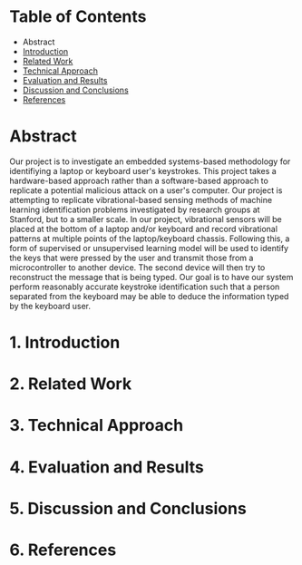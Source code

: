# Table of Contents
* Abstract
* [Introduction](#1-introduction)
* [Related Work](#2-related-work)
* [Technical Approach](#3-technical-approach)
* [Evaluation and Results](#4-evaluation-and-results)
* [Discussion and Conclusions](#5-discussion-and-conclusions)
* [References](#6-references)

# Abstract

Our project is to investigate an embedded systems-based methodology for identifiying a laptop or keyboard user's keystrokes. This project takes a hardware-based approach rather than a software-based approach to replicate a potential malicious attack on a user's computer. Our project is attempting to replicate vibrational-based sensing methods of machine learning identification problems investigated by research groups at Stanford, but to a smaller scale. In our project, vibrational sensors will be placed at the bottom of a laptop and/or keyboard and record vibrational patterns at multiple points of the laptop/keyboard chassis. Following this, a form of supervised or unsupervised learning model will be used to identify the keys that were pressed by the user and transmit those from a microcontroller to another device. The second device will then try to reconstruct the message that is being typed. Our goal is to have our system perform reasonably accurate keystroke identification such that a person separated from the keyboard may be able to deduce the information typed by the keyboard user.

# 1. Introduction

# 2. Related Work

# 3. Technical Approach

# 4. Evaluation and Results

# 5. Discussion and Conclusions

# 6. References
